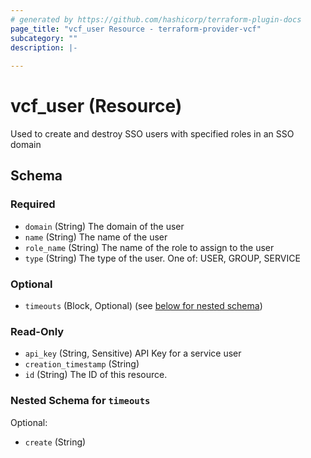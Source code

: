 ```yaml
---
# generated by https://github.com/hashicorp/terraform-plugin-docs
page_title: "vcf_user Resource - terraform-provider-vcf"
subcategory: ""
description: |-
  
---
```


# vcf_user (Resource)

Used to create and destroy SSO users with specified roles in an SSO domain 

<!-- schema generated by tfplugindocs -->
## Schema

### Required

- `domain` (String) The domain of the user
- `name` (String) The name of the user
- `role_name` (String) The name of the role to assign to the user
- `type` (String) The type of the user. One of: USER, GROUP, SERVICE

### Optional

- `timeouts` (Block, Optional) (see [below for nested schema](#nestedblock--timeouts))

### Read-Only

- `api_key` (String, Sensitive) API Key for a service user
- `creation_timestamp` (String)
- `id` (String) The ID of this resource.

<a id="nestedblock--timeouts"></a>
### Nested Schema for `timeouts`

Optional:

- `create` (String)
